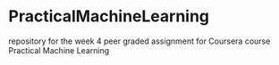 # PracticalMachineLearning
repository for the week 4 peer graded assignment for Coursera course Practical Machine Learning
